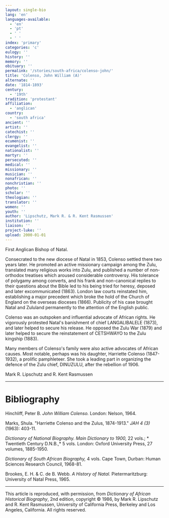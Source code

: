 ```yaml
---
layout: single-bio
lang: 'en'
languages-available:
  - 'en'
  - 'pt'
  - ' '
  - ' '
index: 'primary'
categories: 'c'
eulogy: ''
history: ''
memory: ''
obituary: ''
permalink: '/stories/south-africa/colenso-john/'
title: 'Colenso, John William (A)'
alternate: ''
date: '1814-1893'
century:
  - '19th'
tradition: 'protestant'
affiliation:
  - 'anglican'
country:
  - 'south africa'
ancient: ''
artist: ''
catechist: ''
clergy: ''
ecumenist: ''
evangelist: ''
nationalist: ''
martyr: ''
persecuted: ''
medical: ''
missionary: ''
musician: ''
nonafrican: ''
nonchristian: ''
photo: ''
scholar: ''
theologian: ''
translator: ''
women: ''
youth: ''
author: 'Lipschutz, Mark R. & R. Kent Rasmussen'
institution: ''
liaison: ''
project-luke: ''
upload: 2000-01-01
---
```



First Anglican Bishop of Natal.

Consecrated to the new diocese of Natal in 1853, Colenso settled there two years later.  He promoted an active missionary campaign among the Zulu, translated many religious works into Zulu, and published a number of non-orthodox treatises which aroused considerable controversy.  His tolerance of polygamy among converts, and his frank and non-canonical replies to their questions about the Bible led to his being tried for heresy, deposed and later excommunicated (1863). London law courts reinstated him, establishing a major precedent which broke the hold of the Church of England on the overseas dioceses (1866).  Publicity of his case brought Natal and Zululand permanently to the attention of the English public.

Colenso was an outspoken and influential advocate of African rights.  He vigorously protested Natal's banishment of chief LANGALIBALELE (1873), and later helped to secure his release.  He opposed the Zulu War (1879) and later helped  to secure the reinstatement of CETSHWAYO to the Zulu kingship (1883).

Many members of Colenso's family were also active advocates of African causes.  Most notable, perhaps was his daughter, Harriette Colenso (1847-1932), a prolific pamphleteer.  She took a leading part in organizing the defence of the Zulu chief, DINUZULU, after the rebellion of 1906.

Mark R. Lipschutz and R. Kent Rasmussen

---

# Bibliography

Hinchliff, Peter B.  *John William Colenso.*  London: Nelson, 1964.

Marks, Shula.  "Harriette Colenso and the Zulus, 1874-1913."  *JAH 4 (3)* (1963): 403-11.

*Dictionary of National Biography.  Main Dictionary to 1900,* 22 vols.; * Twentieth Century D.N.B.,* 5 vols.  London: Oxford University Press, 27 volumes, 1885-1950.

*Dictionary of South African Biography,* 4 vols.  Cape Town, Durban: Human Sciences Research Council, 1968-81.

Brookes, E. H. & C. de B. Webb.  *A History of Natal.*  Pietermaritzburg:  University of Natal Press, 1965.

---

This article is reproduced, with permission, from *Dictionary of African Historical Biography*, 2nd edition, copyright &copy; 1986, by Mark R. Lipschutz and R. Kent Rasmussen,  University of California Press, Berkeley and Los Angeles, California.  All rights reserved.